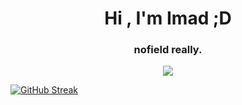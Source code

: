 <h1 align="center" >Hi , I'm Imad ;D</h1>
<h3 align="center" >nofield really.</h3>

<p align="center"> <img src="https://komarev.com/ghpvc/?username=nof1eld&label=Visitors&color=5de2e7&style=flat-square" /> </p>


<a href="https://git.io/streak-stats"><img src="https://streak-stats.demolab.com?user=nof1eld&theme=black-ice&hide_border=true" alt="GitHub Streak" /></a>